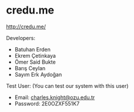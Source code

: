 # credu.me

http://credu.me/

Developers:
* Batuhan Erden
* Ekrem Çetinkaya
* Ömer Said Bukte
* Barış Ceylan		
* Sayım Erk Aydoğan

Test User: (You can test our system with this user)
* Email: charles.knight@ozu.edu.tr
* Password: 2E0OZXF551K7

